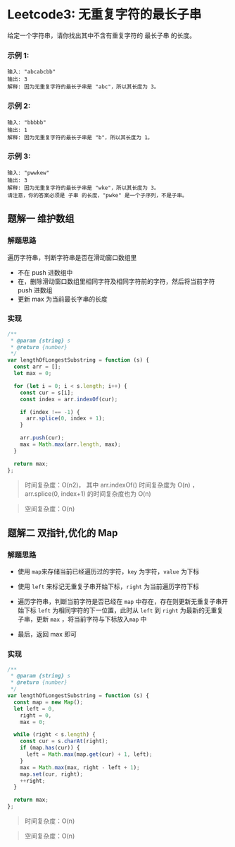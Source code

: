 # Leetcode3: 无重复字符的最长子串

给定一个字符串，请你找出其中不含有重复字符的 最长子串 的长度。

### 示例 1:

```
输入: "abcabcbb"
输出: 3
解释: 因为无重复字符的最长子串是 "abc"，所以其长度为 3。
```

### 示例 2:

```
输入: "bbbbb"
输出: 1
解释: 因为无重复字符的最长子串是 "b"，所以其长度为 1。
```

### 示例 3:

```
输入: "pwwkew"
输出: 3
解释: 因为无重复字符的最长子串是 "wke"，所以其长度为 3。
请注意，你的答案必须是 子串 的长度，"pwke" 是一个子序列，不是子串。
```

## 题解一 维护数组

### 解题思路

遍历字符串，判断字符串是否在滑动窗口数组里

- 不在 push 进数组中
- 在，删除滑动窗口数组里相同字符及相同字符前的字符，然后将当前字符 push 进数组
- 更新 max 为当前最长字串的长度

### 实现

```js
/**
 * @param {string} s
 * @return {number}
 */
var lengthOfLongestSubstring = function (s) {
  const arr = [];
  let max = 0;

  for (let i = 0; i < s.length; i++) {
    const cur = s[i];
    const index = arr.indexOf(cur);

    if (index !== -1) {
      arr.splice(0, index + 1);
    }

    arr.push(cur);
    max = Math.max(arr.length, max);
  }

  return max;
};
```

> 时间复杂度：O(n2)， 其中 arr.indexOf() 时间复杂度为 O(n) ，arr.splice(0, index+1) 的时间复杂度也为 O(n)

> 空间复杂度：O(n)

## 题解二 双指针,优化的 Map

### 解题思路

- 使用 `map`来存储当前已经遍历过的字符，`key` 为字符，`value` 为下标

- 使用 `left` 来标记无重复子串开始下标，`right` 为当前遍历字符下标

- 遍历字符串，判断当前字符是否已经在 `map` 中存在，存在则更新无重复子串开始下标 `left` 为相同字符的下一位置，此时从 `left` 到 `right` 为最新的无重复子串，更新 `max` ，将当前字符与下标放入`map` 中

* 最后，返回 max 即可

### 实现

```js
/**
 * @param {string} s
 * @return {number}
 */
var lengthOfLongestSubstring = function (s) {
  const map = new Map();
  let left = 0,
    right = 0,
    max = 0;

  while (right < s.length) {
    const cur = s.charAt(right);
    if (map.has(cur)) {
      left = Math.max(map.get(cur) + 1, left);
    }
    max = Math.max(max, right - left + 1);
    map.set(cur, right);
    ++right;
  }

  return max;
};
```

> 时间复杂度：O(n)

> 空间复杂度：O(n)
